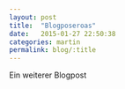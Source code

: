 ```yaml
---
layout: post
title:  "Blogposeroas"
date:   2015-01-27 22:50:38
categories: martin
permalink: blog/:title
---
```


Ein weiterer Blogpost